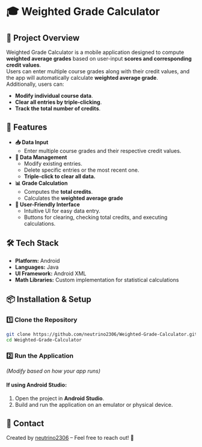 ﻿# 🎓 Weighted Grade Calculator

## 📌 Project Overview  
Weighted Grade Calculator is a mobile application designed to compute **weighted average grades** based on user-input **scores and corresponding credit values**.  
Users can enter multiple course grades along with their credit values, and the app will automatically calculate **weighted average grade**.  
Additionally, users can:
- **Modify individual course data**.
- **Clear all entries by triple-clicking**.
- **Track the total number of credits**.

## 🚀 Features  
- **📥 Data Input**
  - Enter multiple course grades and their respective credit values.
- **🔢 Data Management**
  - Modify existing entries.
  - Delete specific entries or the most recent one.
  - **Triple-click to clear all data.**
- **📊 Grade Calculation**
  - Computes the **total credits**.
  - Calculates the **weighted average grade**
- **🎨 User-Friendly Interface**
  - Intuitive UI for easy data entry.
  - Buttons for clearing, checking total credits, and executing calculations.

## 🛠️ Tech Stack  
- **Platform:** Android  
- **Languages:** Java
- **UI Framework:** Android XML  
- **Math Libraries:** Custom implementation for statistical calculations  

## 📦 Installation & Setup  

### 1️⃣ Clone the Repository  
```bash
git clone https://github.com/neutrino2306/Weighted-Grade-Calculator.git
cd Weighted-Grade-Calculator
```
### 2️⃣ Run the Application  
_(Modify based on how your app runs)_

#### If using Android Studio:
1. Open the project in **Android Studio**.
2. Build and run the application on an emulator or physical device.

## 📮 Contact  
Created by [neutrino2306](https://github.com/neutrino2306) – Feel free to reach out! 🚀

